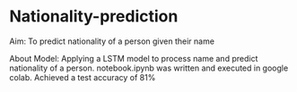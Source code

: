# Nationality-prediction
Aim:
To predict nationality of a person given their name

About Model:
Applying a LSTM model to process name and predict nationality of a person.
notebook.ipynb was written and executed in google colab.
Achieved a test accuracy of 81%
